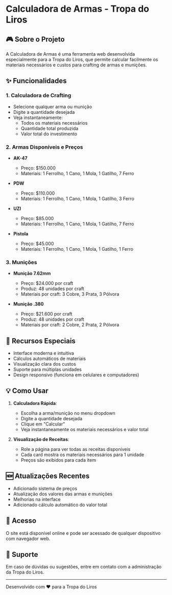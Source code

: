 # Calculadora de Armas - Tropa do Liros

## 🎮 Sobre o Projeto

A Calculadora de Armas é uma ferramenta web desenvolvida especialmente para a Tropa do Liros, que permite calcular facilmente os materiais necessários e custos para crafting de armas e munições.

## ✨ Funcionalidades

### 1. Calculadora de Crafting
- Selecione qualquer arma ou munição
- Digite a quantidade desejada
- Veja instantaneamente:
  - Todos os materiais necessários
  - Quantidade total produzida
  - Valor total do investimento

### 2. Armas Disponíveis e Preços
- **AK-47**
  - Preço: $150.000
  - Materiais: 1 Ferrolho, 1 Cano, 1 Mola, 1 Gatilho, 7 Ferro

- **PDW**
  - Preço: $110.000
  - Materiais: 1 Ferrolho, 1 Cano, 1 Mola, 1 Gatilho, 3 Ferro

- **UZI**
  - Preço: $85.000
  - Materiais: 1 Ferrolho, 1 Cano, 1 Mola, 1 Gatilho, 7 Ferro

- **Pistola**
  - Preço: $45.000
  - Materiais: 1 Ferrolho, 1 Cano, 1 Mola, 1 Gatilho, 1 Ferro

### 3. Munições
- **Munição 7.62mm**
  - Preço: $24.000 por craft
  - Produz: 48 unidades por craft
  - Materiais por craft: 3 Cobre, 3 Prata, 3 Pólvora

- **Munição .380**
  - Preço: $21.600 por craft
  - Produz: 48 unidades por craft
  - Materiais por craft: 2 Cobre, 2 Prata, 2 Pólvora

## 🌟 Recursos Especiais
- Interface moderna e intuitiva
- Cálculos automáticos de materiais
- Visualização clara dos custos
- Suporte para múltiplas unidades
- Design responsivo (funciona em celulares e computadores)

## 💡 Como Usar

1. **Calculadora Rápida**:
   - Escolha a arma/munição no menu dropdown
   - Digite a quantidade desejada
   - Clique em "Calcular"
   - Veja instantaneamente os materiais necessários e valor total

2. **Visualização de Receitas**:
   - Role a página para ver todas as receitas disponíveis
   - Cada card mostra os materiais necessários para 1 unidade
   - Preços são exibidos para cada item

## 🆕 Atualizações Recentes
- Adicionado sistema de preços
- Atualização dos valores das armas e munições
- Melhorias na interface
- Adicionado cálculo automático do valor total

## 📱 Acesso
O site está disponível online e pode ser acessado de qualquer dispositivo com navegador web.

## 🤝 Suporte
Em caso de dúvidas ou sugestões, entre em contato com a administração da Tropa do Liros.

---
Desenvolvido com ❤️ para a Tropa do Liros
